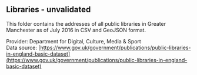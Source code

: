 ## Libraries - unvalidated

This folder contains the addresses of all public libraries in Greater Manchester as of July 2016 in CSV and GeoJSON format.

Provider: Department for Digital, Culture, Media & Sport    
Data source: [https://www.gov.uk/government/publications/public-libraries-in-england-basic-dataset](https://www.gov.uk/government/publications/public-libraries-in-england-basic-dataset)
